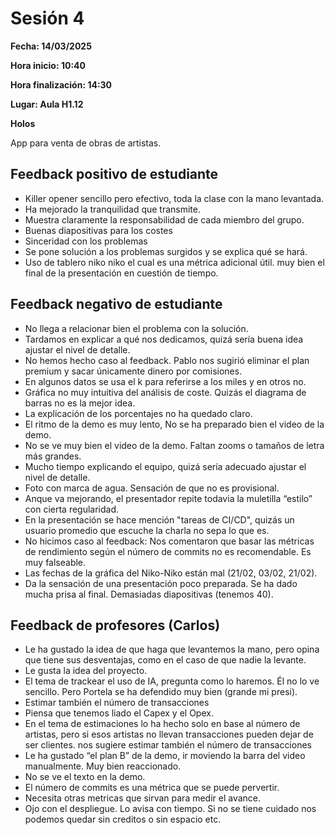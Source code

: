 # Sesión 4

**Fecha: 14/03/2025**

**Hora inicio: 10:40**

**Hora finalización: 14:30**

**Lugar: Aula H1.12**

**Holos**

App para venta de obras de artistas.

## Feedback positivo de estudiante
- Killer opener sencillo pero efectivo, toda la clase con la mano levantada.
- Ha mejorado la tranquilidad que transmite.
- Muestra claramente la responsabilidad de cada miembro del grupo.
- Buenas diapositivas para los costes
- Sinceridad con los problemas
- Se pone solución a los problemas surgidos y se explica qué se hará.
- Uso de tablero niko niko el cual es una métrica adicional útil.
muy bien el final de la presentación en cuestión de tiempo.

## Feedback negativo de estudiante
- No llega a relacionar bien el problema con la solución.
- Tardamos  en explicar a qué nos dedicamos, quizá sería buena idea ajustar el nivel de detalle.
- No hemos hecho caso al feedback. Pablo nos sugirió eliminar el plan premium y sacar únicamente dinero por comisiones.
- En algunos datos se usa el k para referirse a los miles y en otros no.
- Gráfica no muy intuitiva del análisis de coste. Quizás el diagrama de barras no es la mejor idea.
- La explicación de los porcentajes no ha quedado claro.
- El ritmo de la demo es muy lento, No se ha preparado bien el video de la demo.
- No se ve muy bien el video de la demo. Faltan zooms o tamaños de letra más grandes.
- Mucho tiempo explicando el equipo, quizá sería adecuado ajustar el nivel de detalle.
- Foto con marca de agua. Sensación de que no es provisional.
- Anque va mejorando, el presentador repite todavia la muletilla “estilo” con cierta regularidad.
- En la presentación se hace mención "tareas de CI/CD", quizás un usuario promedio que escuche la charla no sepa lo que es.
- No hicimos caso al feedback: Nos comentaron que basar las métricas de rendimiento según el número de commits no es recomendable. Es muy falseable.
- Las fechas de la gráfica del Niko-Niko están mal (21/02, 03/02, 21/02).
- Da la sensación de una presentación poco preparada. Se ha dado mucha prisa al final. Demasiadas diapositivas (tenemos 40).

## Feedback de profesores (Carlos)
- Le ha gustado la idea de que haga que levantemos la mano, pero opina que tiene sus desventajas, como en el caso de que nadie la levante.
- Le gusta la idea del proyecto.
- El tema de trackear el uso de IA, pregunta como lo haremos. Él no lo ve sencillo​. Pero Portela se ha defendido muy bien (grande mi presi).
- Estimar también el número de transacciones
- Piensa que tenemos liado el Capex y el Opex.
- En el tema de estimaciones lo ha hecho solo en base al número de artistas, pero si esos artistas no llevan transacciones pueden dejar de ser clientes. nos sugiere estimar también el número de transacciones
- Le ha gustado “el plan B” de la demo, ir moviendo la barra del video manualmente. Muy bien reaccionado.
- No se ve el texto en la demo.
- El número de commits es una métrica que se puede pervertir. 
- Necesita otras metricas que sirvan para medir el avance. 
- Ojo con el despliegue. Lo avisa con tiempo. Si no se tiene cuidado nos podemos quedar sin creditos o sin espacio etc. 

